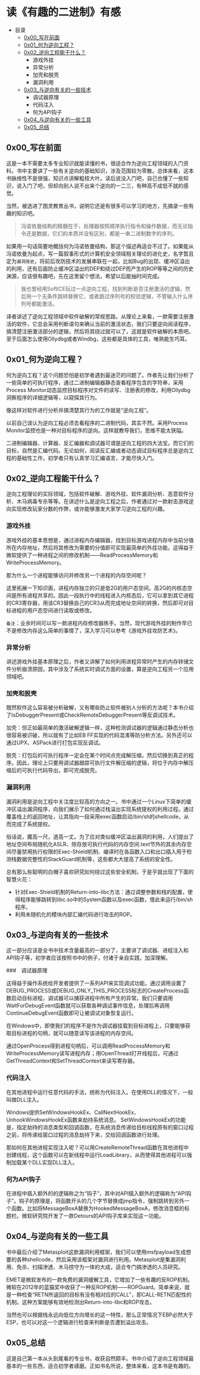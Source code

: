 # 读《有趣的二进制》有感

* 目录
  * [0x00_写在前面](#0x00_写在前面)
  * [0x01_何为逆向工程？](#0x01_何为逆向工程？)
  * [0x02_逆向工程能干什么？](#0x02_逆向工程能干什么？)
    * 游戏外挂
    * 异常分析
    * 加壳和脱壳
    * 漏洞利用
  * [0x03_与逆向有关的一些技术](#0x03_与逆向有关的一些技术)
    * 调试器原理
    * 代码注入
    * 何为API钩子
  * [0x04_与逆向有关的一些工具](#0x04_与逆向有关的一些工具)
  * [0x05_总结](#0x05_总结)

## 0x00_写在前面

这是一本不需要太多专业知识就能读懂的书，很适合作为逆向工程领域的入门资料。书中主要讲了一些有关逆向的基础知识，涉及范围较为零散。总体来看，这本书脉络性不是很强，知识点讲解粗枝大叶。读后说没入门吧，自己也懂了一些知识，说入门了吧，但却向别人说不出来个逆向的一二三，有种高不成低不就的感觉。

当然，被选进了图灵教育丛书，说明它还是有很多可以学习的地方，先摘录一些有趣的知识吧。

> 冯诺依曼结构的精髓在于，处理器按照顺序执行指令和操作数据，而无论指令还是数据，它们的本质并没有区别，都是一串二进制数字的序列。

如果用一句话简要地概括何为冯诺依曼结构，那这个描述再适合不过了。如果能从冯诺依曼为起点，写一篇叙事形式的计算机安全领域相关理论的进化史，名字暂且定为`漏洞简史`，将前后攻防技术的发展串联在一起，比如Bug的出现、缓冲区溢出的利用，还有后面防止缓冲区溢出的DEP和绕过DEP而产生的ROP等等之间的历史渊源，应该很有趣吧，先在这里留个想法，希望以后能抽时间完成。

> 我也曾经用SoftICE玩过一点逆向工程，找到判断是否注册激活的逻辑，然后用一个无条件跳转替换它，或者跳过序列号的校验逻辑，不管输入什么序列号都能激活。

译者讲述了逆向工程领域中软件破解的常规思路。从理论上来看，一款需要注册激活的软件，它总会采用判断语句来确认当前的激活状态，我们只要逆向阅读程序，搞清楚注册激活部分的逻辑，然后将其绕过就可以了，这就是软件破解的本质吧。至于后面怎么使用Ollydbg或者Windbg，这些都是具体的工具，唯熟能生巧耳。


## 0x01_何为逆向工程？

何为逆向工程？这个问题恐怕是初学者遇到最迷茫的问题了。作者先让我们分析了一些简单的可执行程序，通过二进制编辑器静态查看程序包含的字符串，采用Process Monitor动态监控目标程序对文件的读写、注册表的修改，利用Ollydbg洞察程序的详细逻辑等，以窥探其行为。

像这样对软件进行分析并搞清楚其行为的工作就是“逆向工程”。

以前自己误认为逆向工程必须去看程序的二进制代码，其实不然。采用Process Monitor监控也是一种对目标程序的逆向。这样就教导我们，思维不能太狭隘。

二进制编辑器、计算器、反汇编器和调试器可谓是逆向工程的四大法宝。而它们的目标，自然是汇编代码。无论如何，阅读反汇编或者动态调试目标程序总是逆向工程的基础性工作，初学者只有认真学习汇编语言，才能尽快入门。

## 0x02_逆向工程能干什么？

逆向工程理论的实际领域，包括软件破解、游戏外挂、软件漏洞分析、恶意软件分析、木马病毒专杀等等。在讲述什么是逆向工程之后，作者通过对一款射击游戏逆向实现修改玩家分数的作弊，或许能够激发大家学习逆向工程的兴趣。

### 游戏外挂

游戏外挂的基本思想是，通过进程内存编辑器，找到目标游戏进程内存中当前分值所在内存地址，然后将其修改为需要的分值即可实现最简单的外挂功能。这得益于微软提供了一种进程之间的修改机制——ReadProcessMemory和WriteProcessMemory。

那为什么一个进程能够访问并修改另一个进程的内存空间呢？

这里拓展一下知识面，进程内存独立的只是低2G的用户态空间，高2G的内核态空间是所有进程共享的。因此一段执行中的线程进入内核态后，它可以拿到其它进程的CR3寄存器，用该CR3替换自己的CR3从而完成地址空间的转换，然后即可对目标进程的用户态空间进行读取或修改。

`备注`：业余时间可以写一款进程内存修改器练手。当然，现代游戏外挂的制作早已不是修改内存这么简单的事情了，深入学习可以参考《游戏外挂攻防艺术》。

### 异常分析

讲述游戏外挂基本原理之后，作者又讲解了如何利用进程异常时产生的内存转储文件分析崩溃原因，其中涉及了系统实时调试方面的设置，算是逆向工程另一个应用领域吧。

### 加壳和脱壳

既然软件这么容易被分析破解，又有哪些防止软件被别人分析的方法呢？本书介绍了IsDebuggerPresent或CheckRemoteDebuggerPresent等反调试技术。

加壳：但正如最简单的激活破解逻辑一样，这种检测调试器的逻辑通过静态分析也很容易被识破，所以就有了比如EB FF实现的代码混淆等防分析方法。另外还可以通过UPX、ASPack进行打包实现反调试。

脱壳：打包后的可执行程序一定会在某个时间点完成解压缩，然后切换到真正的程序。因此，理论上只要用调试器跟踪可执行文件解压缩的逻辑，将位于内存中解压缩后的可执行代码导出，即可完成脱壳。

### 漏洞利用

漏洞利用是逆向工程中关注度比较高的方向之一。书中通过一个Linux下简单的缓冲区溢出漏洞程序，向我们展示了如何通过栈溢出实现系统提权的利用过程。通过覆盖栈上的返回地址，让其指向一段采用exec函数启动/bin/sh的shellcode，从而完成了系统提权。

俗话说，魔高一尺，道高一丈。为了应对类似缓冲区溢出漏洞的利用，人们提出了地址空间布局随机化ASLR、除存放可执行代码的内存空间.text节外的其余内存空间尽量禁用执行权限的Exec-Shield机制、编译时在各函数入口和出口插入用于检测栈数据完整性的StackGuard机制等，这些都大大提高了系统的安全性。

总有那么些聪明的白帽子喜欢研究如何绕过这些安全机制，于是乎就出现了下面的智慧火花：

* 针对Exec-Shield机制的Return-into-libc方法：通过调整参数和栈的配置，使得程序能够跳转到libc.so中的System函数以及exec函数，借此来运行/bin/sh程序。
* 利用未随机化的模块内部汇编代码进行攻击的ROP。

## 0x03_与逆向有关的一些技术

这一部分应该是全书中技术含量最高的一部分了，主要讲了调试器、进程注入和API钩子等，初学者应该按照书中的例子，付诸于亲自实践，加深理解。

###　调试器原理

这得益于操作系统给开发者提供了一系列API来实现调试功能。通过调用设置了DEBUG_PROCESS或DEBUG_ONLY_THIS_PROCESS标志的CreateProcess函数启动目标进程，调试器可以捕获进程中所有产生的异常。我们只要调用WaitForDebugEvent函数就可以获取各种调试事件信息，处理后再调用ContinueDebugEvent函数即可让被调试对象恢复运行。

在Windows中，即使我们的程序不是作为调试器挂载到目标进程上，只要能够获取目标进程的句柄，就可以随意读写该进程的内存空间。

通过OpenProcess得到进程句柄后，可以调用ReadProcessMemory和WriteProcessMemory读写进程内存；用OpenThread打开线程后，可通过GetThreadContext和SetThreadContext来读写寄存器。

### 代码注入

在其他进程中运行任意代码的手法，统称为代码注入。在使用DLL的情况下，一般叫做DLL注入。

Windows提供SetWindowsHookEx、CallNextHookEx、UnhookWindowsHookEx函数来劫持系统消息。
SetWindowsHookEx的功能是，指定劫持的消息类型和回调函数，在系统消息传递给目标线程原有的窗口过程之前，将传递给窗口过程的消息劫持下来，交给回调函数进行处理。

那如何在其他进程实现注入呢？可以用CreateRemoteThread函数在其他进程中创建线程，这个函数可以在新线程中运行LoadLibrary，从而使得其他进程可以强制加载某个DLL实现DLL注入。

### 何为API钩子

在进程中插入额外的的逻辑称之为“钩子”，其中对API插入额外的逻辑称为“API钩子”。钩子的原理是，将函数开头的几个字节替换成jmp指令，强制跳转到另外一个函数。比如将MessageBoxA替换为HookedMessageBoxA，修改消息框的标题栏。微软研究院开发了一款Detours的API钩子库来实现这一功能。

## 0x04_与逆向有关的一些工具

书中最后介绍了Metasploit这款漏洞利用框架，我们可以使用msfpayload生成想要的各种shellcode，然后采用该框架对漏洞进行利用。Metasploit是集漏洞利用、免杀、扫描渗透、木马控守为一体的大成，适合专门搞渗透的人员研究。

EMET是微软发布的一款免费的漏洞缓解工具，它增加了一些有趣的反ROP机制。微软在2012年的蓝猫奖中收获了一种反ROP机制——ROPGuard。简单来说，就是一种检查“RETN所返回的目标有没有相对应的CALL”，即CALL-RETN匹配性的机制。这种方案能够有效地检测出Return-into-libc和ROP攻击。

当然也可以根据栈永远向低位方向增长的这一特性，那么正常情况下EBP必然大于ESP，也可以对这一个逻辑进行检查来判断是否遭到溢出攻击。

## 0x05_总结

这是自己第一本从头到尾看的专业书，收获自然颇丰。书中介绍了逆向工程领域最基本的一些东西，适合初学者琢磨。正如书名所说，整体来看，这本书是有趣的。